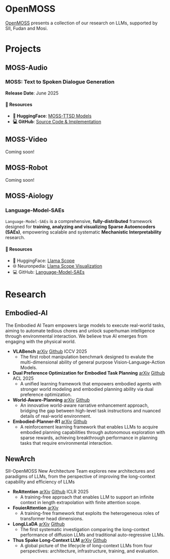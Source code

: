 # OpenMOSS
[OpenMOSS](https://github.com/OpenMOSS) presents a collection of our research on LLMs, supported by SII, Fudan and Mosi.

# Projects

## MOSS-Audio

### MOSS: Text to Spoken Dialogue Generation
**Release Date**: June 2025

#### 🔗 Resources
- **🤗 HuggingFace**: [MOSS-TTSD Models](https://huggingface.co/fnlp/MOSS-TTSD-v0.5)
- **💻 GitHub**: [Source Code & Implementation](https://github.com/OpenMOSS/MOSS-TTSD)

## MOSS-Video
Coming soon!

## MOSS-Robot
Coming soon!

## MOSS-Aiology

### Language-Model-SAEs
`Language-Model-SAEs` is a comprehensive, **fully-distributed** framework designed for **training, analyzing and visualizing Sparse Autoencoders (SAEs)**, empowering scalable and systematic **Mechanistic Interpretability** research.

#### 🔗 Resources
- 🤗 HuggingFace: [Llama Scope](https://huggingface.co/fnlp/Llama-Scope)
- 🌐 Neuronpedia: [Llama Scope Visualization](https://www.neuronpedia.org/llama-scope)
- 💻 GitHub: [Language-Model-SAEs](https://github.com/OpenMOSS/Language-Model-SAEs)

# Research

## Embodied-AI
The Embodied AI Team empowers large models to execute real-world tasks, aiming to automate tedious chores and unlock superhuman intelligence through environmental interaction. We believe true AI emerges from engaging with the physical world.

- **VLABench** [arXiv](https://arxiv.org/abs/2412.18194) [Github](https://github.com/OpenMOSS/VLABench) ICCV 2025
  - The first robot manipulation benchmark designed to evalute the multi-dimensional ability of general purpose Vision-Language-Action Models.
- **Dual Preference Optimization for Embodied Task Planning** [arXiv](https://arxiv.org/abs/2503.10480) [Github](https://github.com/sinwang20/D2PO) ACL 2025
  - A unified learning framework that empowers embodied agents with stronger world modeling and embodied planning ability via dual preference optimization.
- **World-Aware-Planning** [arXiv](https://arxiv.org/pdf/2506.21230) [Github](https://github.com/sii-research/World-Aware-Planning)
  - An innovative world-aware narrative enhancement approach, bridging the gap between high-level task instructions and nuanced details of real-world environment.
- **Embodied-Planner-R1** [arXiv](https://arxiv.org/abs/2506.23127v1) [Github](https://github.com/OpenMOSS/Embodied-Planner-R1)
  - A reinforcement learning framework that enables LLMs to acquire embodied planning capabilities through autonomous exploration with sparse rewards, achieving breakthrough performance in planning tasks that require environmental interaction.

## NewArch
SII-OpenMOSS New Architecture Team explores new architectures and paradigms of LLMs, from the perspective of improving the long-context capability and efficiency of LLMs

- **ReAttention** [arXiv](https://arxiv.org/abs/2407.15176) [Github](https://github.com/OpenMOSS/ReAttention) ICLR 2025
  - A training-free approach that enables LLM to support an infinite context in length extrapolation with finite attention scope.
- **FouierAttention** [arXiv](https://arxiv.org/abs/2506.11886)
  - A training-free framework that exploits the heterogeneous roles of transformer head dimensions.
- **LongLLaDA** [arXiv](https://arxiv.org/abs/2506.14429) [Github](https://github.com/OpenMOSS/LongLLaDA)
  - The first systematic investigation comparing the long-context performance of diffusion LLMs and traditional auto-regressive LLMs.
- **Thus Spake Long-Context LLM** [arXiv](https://arxiv.org/abs/2502.17129) [Github](https://github.com/OpenMOSS/Thus-Spake-Long-Context-LLM)
  - A global picture of the lifecycle of long-context LLMs from four perspectives: architecture, infrastructure, training, and evaluation.
